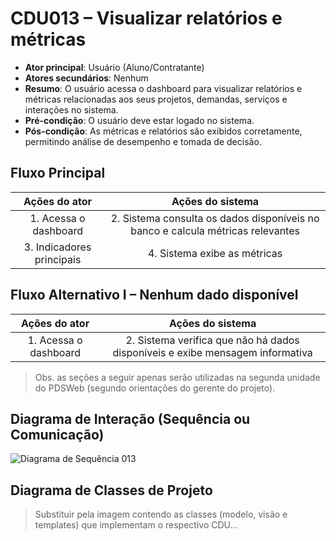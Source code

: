 # CDU013 – Visualizar relatórios e métricas

- **Ator principal**: Usuário (Aluno/Contratante)
- **Atores secundários**: Nenhum
- **Resumo**: O usuário acessa o dashboard para visualizar relatórios e métricas relacionadas aos seus projetos, demandas, serviços e interações no sistema.
- **Pré-condição**: O usuário deve estar logado no sistema.
- **Pós-condição**: As métricas e relatórios são exibidos corretamente, permitindo análise de desempenho e tomada de decisão.

## Fluxo Principal
| Ações do ator | Ações do sistema |
| :------------: | :---------------: |
| 1. Acessa o dashboard | 2. Sistema consulta os dados disponíveis no banco e calcula métricas relevantes |
| 3. Indicadores principais | 4. Sistema exibe as métricas |

## Fluxo Alternativo I – Nenhum dado disponível
| Ações do ator | Ações do sistema |
| :------------: | :---------------: |
| 1. Acessa o dashboard | 2. Sistema verifica que não há dados disponíveis e exibe mensagem informativa |

> Obs. as seções a seguir apenas serão utilizadas na segunda unidade do PDSWeb (segundo orientações do gerente do projeto).

## Diagrama de Interação (Sequência ou Comunicação)

![Diagrama de Sequência 013](sequencia_013.png)

## Diagrama de Classes de Projeto

> Substituir pela imagem contendo as classes (modelo, visão e templates) que implementam o respectivo CDU...
